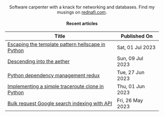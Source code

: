 <div align="center">

Software carpenter with a knack for networking and databases. Find my musings on
<a href="https://rednafi.com/" rel="me">rednafi.com</a>.
<div>

#### Recent articles

| Title | Published On |
| ----- | ------------ |
| [Escaping the template pattern hellscape in Python](https://rednafi.com/python/escape_template_pattern/) | Sat, 01 Jul 2023 |
| [Descending into the aether](https://rednafi.com/m%C3%A9lange/descending_into_the_aether/) | Sun, 09 Jul 2023 |
| [Python dependency management redux](https://rednafi.com/python/dependency_management_redux/) | Tue, 27 Jun 2023 |
| [Implementing a simple traceroute clone in Python](https://rednafi.com/python/implement_traceroute_in_python/) | Thu, 01 Jun 2023 |
| [Bulk request Google search indexing with API](https://rednafi.com/javascript/bulk_request_google_search_index/) | Fri, 26 May 2023 |
